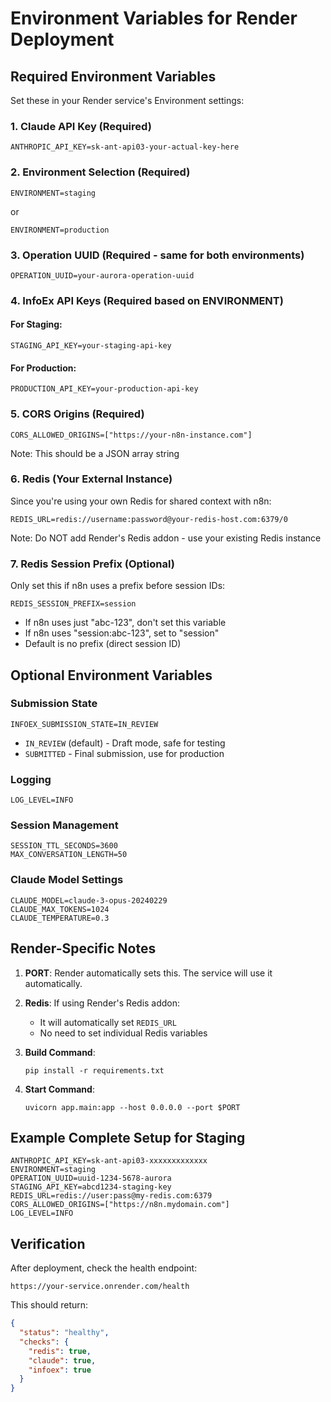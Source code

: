 # Environment Variables for Render Deployment

## Required Environment Variables

Set these in your Render service's Environment settings:

### 1. **Claude API Key** (Required)
```
ANTHROPIC_API_KEY=sk-ant-api03-your-actual-key-here
```

### 2. **Environment Selection** (Required)
```
ENVIRONMENT=staging
```
or
```
ENVIRONMENT=production
```

### 3. **Operation UUID** (Required - same for both environments)
```
OPERATION_UUID=your-aurora-operation-uuid
```

### 4. **InfoEx API Keys** (Required based on ENVIRONMENT)

#### For Staging:
```
STAGING_API_KEY=your-staging-api-key
```

#### For Production:
```
PRODUCTION_API_KEY=your-production-api-key
```

### 5. **CORS Origins** (Required)
```
CORS_ALLOWED_ORIGINS=["https://your-n8n-instance.com"]
```
Note: This should be a JSON array string

### 6. **Redis** (Your External Instance)
Since you're using your own Redis for shared context with n8n:
```
REDIS_URL=redis://username:password@your-redis-host.com:6379/0
```
Note: Do NOT add Render's Redis addon - use your existing Redis instance

### 7. **Redis Session Prefix** (Optional)
Only set this if n8n uses a prefix before session IDs:
```
REDIS_SESSION_PREFIX=session
```
- If n8n uses just "abc-123", don't set this variable
- If n8n uses "session:abc-123", set to "session"
- Default is no prefix (direct session ID)

## Optional Environment Variables

### Submission State
```
INFOEX_SUBMISSION_STATE=IN_REVIEW
```
- `IN_REVIEW` (default) - Draft mode, safe for testing
- `SUBMITTED` - Final submission, use for production

### Logging
```
LOG_LEVEL=INFO
```

### Session Management
```
SESSION_TTL_SECONDS=3600
MAX_CONVERSATION_LENGTH=50
```

### Claude Model Settings
```
CLAUDE_MODEL=claude-3-opus-20240229
CLAUDE_MAX_TOKENS=1024
CLAUDE_TEMPERATURE=0.3
```

## Render-Specific Notes

1. **PORT**: Render automatically sets this. The service will use it automatically.

2. **Redis**: If using Render's Redis addon:
   - It will automatically set `REDIS_URL`
   - No need to set individual Redis variables

3. **Build Command**:
   ```
   pip install -r requirements.txt
   ```

4. **Start Command**:
   ```
   uvicorn app.main:app --host 0.0.0.0 --port $PORT
   ```

## Example Complete Setup for Staging

```
ANTHROPIC_API_KEY=sk-ant-api03-xxxxxxxxxxxxx
ENVIRONMENT=staging
OPERATION_UUID=uuid-1234-5678-aurora
STAGING_API_KEY=abcd1234-staging-key
REDIS_URL=redis://user:pass@my-redis.com:6379
CORS_ALLOWED_ORIGINS=["https://n8n.mydomain.com"]
LOG_LEVEL=INFO
```

## Verification

After deployment, check the health endpoint:
```
https://your-service.onrender.com/health
```

This should return:
```json
{
  "status": "healthy",
  "checks": {
    "redis": true,
    "claude": true,
    "infoex": true
  }
}
```
